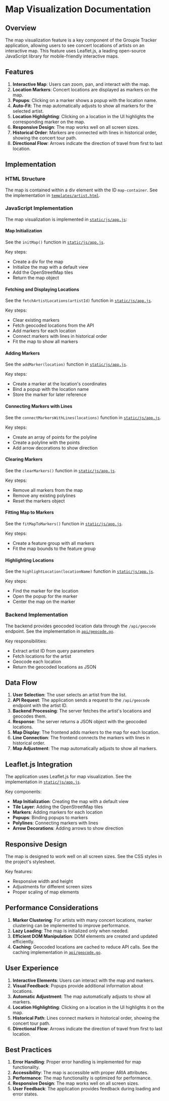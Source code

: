 # Map Visualization Documentation

## Overview

The map visualization feature is a key component of the Groupie Tracker application, allowing users to see concert locations of artists on an interactive map. This feature uses Leaflet.js, a leading open-source JavaScript library for mobile-friendly interactive maps.

## Features

1. **Interactive Map**: Users can zoom, pan, and interact with the map.
2. **Location Markers**: Concert locations are displayed as markers on the map.
3. **Popups**: Clicking on a marker shows a popup with the location name.
4. **Auto-Fit**: The map automatically adjusts to show all markers for the selected artist.
5. **Location Highlighting**: Clicking on a location in the UI highlights the corresponding marker on the map.
6. **Responsive Design**: The map works well on all screen sizes.
7. **Historical Order**: Markers are connected with lines in historical order, showing the concert tour path.
8. **Directional Flow**: Arrows indicate the direction of travel from first to last location.

## Implementation

### HTML Structure

The map is contained within a div element with the ID `map-container`. See the implementation in [`templates/artist.html`](../templates/artist.html).

### JavaScript Implementation

The map visualization is implemented in [`static/js/app.js`](../static/js/app.js):

#### Map Initialization

See the `initMap()` function in [`static/js/app.js`](../static/js/app.js).

Key steps:
- Create a div for the map
- Initialize the map with a default view
- Add the OpenStreetMap tiles
- Return the map object

#### Fetching and Displaying Locations

See the `fetchArtistLocations(artistId)` function in [`static/js/app.js`](../static/js/app.js).

Key steps:
- Clear existing markers
- Fetch geocoded locations from the API
- Add markers for each location
- Connect markers with lines in historical order
- Fit the map to show all markers

#### Adding Markers

See the `addMarker(location)` function in [`static/js/app.js`](../static/js/app.js).

Key steps:
- Create a marker at the location's coordinates
- Bind a popup with the location name
- Store the marker for later reference

#### Connecting Markers with Lines

See the `connectMarkersWithLines(locations)` function in [`static/js/app.js`](../static/js/app.js).

Key steps:
- Create an array of points for the polyline
- Create a polyline with the points
- Add arrow decorations to show direction

#### Clearing Markers

See the `clearMarkers()` function in [`static/js/app.js`](../static/js/app.js).

Key steps:
- Remove all markers from the map
- Remove any existing polylines
- Reset the markers object

#### Fitting Map to Markers

See the `fitMapToMarkers()` function in [`static/js/app.js`](../static/js/app.js).

Key steps:
- Create a feature group with all markers
- Fit the map bounds to the feature group

#### Highlighting Locations

See the `highlightLocation(locationName)` function in [`static/js/app.js`](../static/js/app.js).

Key steps:
- Find the marker for the location
- Open the popup for the marker
- Center the map on the marker

### Backend Implementation

The backend provides geocoded location data through the `/api/geocode` endpoint. See the implementation in [`api/geocode.go`](../api/geocode.go).

Key responsibilities:
- Extract artist ID from query parameters
- Fetch locations for the artist
- Geocode each location
- Return the geocoded locations as JSON

## Data Flow

1. **User Selection**: The user selects an artist from the list.
2. **API Request**: The application sends a request to the `/api/geocode` endpoint with the artist ID.
3. **Backend Processing**: The server fetches the artist's locations and geocodes them.
4. **Response**: The server returns a JSON object with the geocoded locations.
5. **Map Display**: The frontend adds markers to the map for each location.
6. **Line Connection**: The frontend connects the markers with lines in historical order.
7. **Map Adjustment**: The map automatically adjusts to show all markers.

## Leaflet.js Integration

The application uses Leaflet.js for map visualization. See the implementation in [`static/js/app.js`](../static/js/app.js).

Key components:
- **Map Initialization**: Creating the map with a default view
- **Tile Layer**: Adding the OpenStreetMap tiles
- **Markers**: Adding markers for each location
- **Popups**: Binding popups to markers
- **Polylines**: Connecting markers with lines
- **Arrow Decorations**: Adding arrows to show direction

## Responsive Design

The map is designed to work well on all screen sizes. See the CSS styles in the project's stylesheet.

Key features:
- Responsive width and height
- Adjustments for different screen sizes
- Proper scaling of map elements

## Performance Considerations

1. **Marker Clustering**: For artists with many concert locations, marker clustering can be implemented to improve performance.
2. **Lazy Loading**: The map is initialized only when needed.
3. **Efficient DOM Manipulation**: DOM elements are created and updated efficiently.
4. **Caching**: Geocoded locations are cached to reduce API calls. See the caching implementation in [`api/geocode.go`](../api/geocode.go).

## User Experience

1. **Interactive Elements**: Users can interact with the map and markers.
2. **Visual Feedback**: Popups provide additional information about locations.
3. **Automatic Adjustment**: The map automatically adjusts to show all markers.
4. **Location Highlighting**: Clicking on a location in the UI highlights it on the map.
5. **Historical Path**: Lines connect markers in historical order, showing the concert tour path.
6. **Directional Flow**: Arrows indicate the direction of travel from first to last location.

## Best Practices

1. **Error Handling**: Proper error handling is implemented for map functionality.
2. **Accessibility**: The map is accessible with proper ARIA attributes.
3. **Performance**: The map functionality is optimized for performance.
4. **Responsive Design**: The map works well on all screen sizes.
5. **User Feedback**: The application provides feedback during loading and error states.
